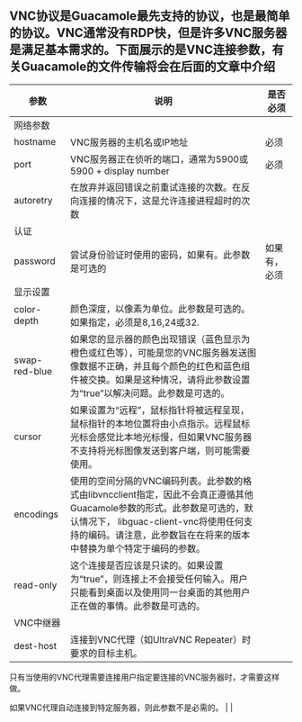 ## VNC协议是Guacamole最先支持的协议，也是最简单的协议。VNC通常没有RDP快，但是许多VNC服务器是满足基本需求的。下面展示的是VNC连接参数，有关Guacamole的文件传输将会在后面的文章中介绍



| 参数 | 说明 | 是否必须 |
| -------- | -------- | -------- |
| 网络参数 |
| hostname     | VNC服务器的主机名或IP地址     | 必须     |
| port     | VNC服务器正在侦听的端口，通常为5900或5900 + display number     | 必须     |
| autoretry     | 在放弃并返回错误之前重试连接的次数。在反向连接的情况下，这是允许连接进程超时的次数     |       |
| 认证     |
| password     | 尝试身份验证时使用的密码，如果有。此参数是可选的     | 如果有，必须     |
| 显示设置     |
| color-depth     | 颜色深度，以像素为单位。此参数是可选的。如果指定，必须是8,16,24或32.     |      |
| swap-red-blue     | 如果您的显示器的颜色出现错误（蓝色显示为橙色或红色等），可能是您的VNC服务器发送图像数据不正确，并且每个颜色的红色和蓝色组件被交换。如果是这种情况，请将此参数设置为“true”以解决问题。此参数是可选的。     |      |
| cursor     | 如果设置为“远程”，鼠标指针将被远程呈现，鼠标指针的本地位置将由小点指示。远程鼠标光标会感觉比本地光标慢，但如果VNC服务器不支持将光标图像发送到客户端，则可能需要使用。     |      |
| encodings     | 使用的空间分隔的VNC编码列表。此参数的格式由libvncclient指定，因此不会真正遵循其他Guacamole参数的形式。此参数是可选的，默认情况下， libguac-client-vnc将使用任何支持的编码。请注意，此参数旨在在将来的版本中替换为单个特定于编码的参数。     |     |
| read-only     | 这个连接是否应该是只读的。如果设置为“true”，则连接上不会接受任何输入。用户只能看到桌面以及使用同一台桌面的其他用户正在做的事情。此参数是可选的。     |      |
| VNC中继器    |
| dest-host     | 连接到VNC代理（如UltraVNC Repeater）时要求的目标主机。
只有当使用的VNC代理需要连接用户指定要连接的VNC服务器时，才需要这样做。

如果VNC代理自动连接到特定服务器，则此参数不是必需的。     |      |
